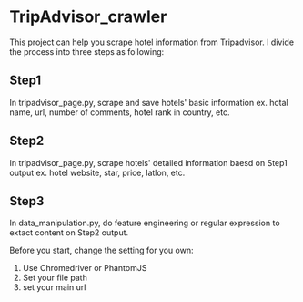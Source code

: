 # TripAdvisor_crawler
This project can help you scrape hotel information from Tripadvisor. I divide the process into three steps as following:
## Step1
 In tripadvisor_page.py, scrape and save hotels' basic information ex. hotal name, url, number of comments, hotel rank in country, etc. 
## Step2
 In tripadvisor_page.py, scrape hotels' detailed information baesd on Step1 output ex. hotel website, star, price, latlon, etc.
## Step3
 In data_manipulation.py, do feature engineering or regular expression to extact content on Step2 output.
 
Before you start, change the setting for you own:
1. Use Chromedriver or PhantomJS
2. Set your file path
3. set your main url
 
 
